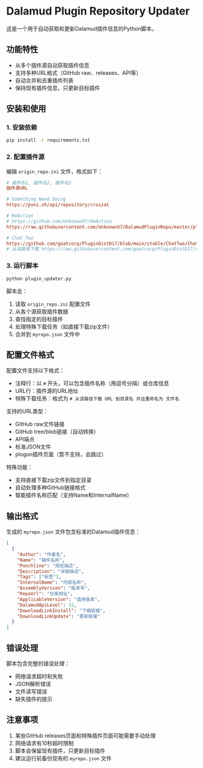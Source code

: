 # Dalamud Plugin Repository Updater

这是一个用于自动获取和更新Dalamud插件信息的Python脚本。

## 功能特性

- 从多个插件源自动获取插件信息
- 支持多种URL格式（GitHub raw、releases、API等）
- 自动合并和去重插件列表
- 保持现有插件信息，只更新目标插件

## 安装和使用

### 1. 安装依赖

```bash
pip install -r requirements.txt
```

### 2. 配置插件源

编辑 `origin_repo.ini` 文件，格式如下：

```ini
# 插件名1, 插件名2, 插件名3
插件源URL

# Something Need Doing
https://puni.sh/api/repository/croizat

# ReAction
# https://github.com/UnknownX7/ReAction
https://raw.githubusercontent.com/UnknownX7/DalamudPluginRepo/master/pluginmaster.json

# Chat Two
https://github.com/goatcorp/PluginDistD17/blob/main/stable/ChatTwo/ChatTwo.json
# 从该路径下载 https://raw.githubusercontent.com/goatcorp/PluginDistD17/refs/heads/main/stable/ChatTwo/latest.zip 到plugins目录，并且重命名为chat2.zip
```

### 3. 运行脚本

```bash
python plugin_updater.py
```

脚本会：
1. 读取 `origin_repo.ini` 配置文件
2. 从各个源获取插件数据
3. 查找指定的目标插件
4. 处理特殊下载任务（如直接下载zip文件）
5. 合并到 `myrepo.json` 文件中

## 配置文件格式

配置文件支持以下格式：

- 注释行：以 `#` 开头，可以包含插件名称（用逗号分隔）或仓库信息
- URL行：插件源的URL地址
- 特殊下载任务：格式为 `# 从该路径下载 URL 到目录名 并且重命名为 文件名`

支持的URL类型：
- GitHub raw文件链接
- GitHub tree/blob链接（自动转换）
- API端点
- 标准JSON文件
- plogon插件页面（暂不支持，会跳过）

特殊功能：
- 支持直接下载zip文件到指定目录
- 自动处理多种GitHub链接格式
- 智能插件名称匹配（支持Name和InternalName）

## 输出格式

生成的 `myrepo.json` 文件包含标准的Dalamud插件信息：

```json
[
  {
    "Author": "作者名",
    "Name": "插件名称", 
    "Punchline": "简短描述",
    "Description": "详细描述",
    "Tags": ["标签"],
    "InternalName": "内部名称",
    "AssemblyVersion": "版本号",
    "RepoUrl": "仓库地址",
    "ApplicableVersion": "适用版本",
    "DalamudApiLevel": 12,
    "DownloadLinkInstall": "下载链接",
    "DownloadLinkUpdate": "更新链接"
  }
]
```

## 错误处理

脚本包含完整的错误处理：
- 网络请求超时和失败
- JSON解析错误
- 文件读写错误
- 缺失插件的提示

## 注意事项

1. 某些GitHub releases页面和特殊插件页面可能需要手动处理
2. 网络请求有10秒超时限制
3. 脚本会保留现有插件，只更新目标插件
4. 建议运行前备份现有的 `myrepo.json` 文件
